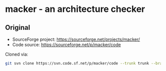 # macker - an architecture checker

## Original
* SourceForge project: https://sourceforge.net/projects/macker/
* Code source: https://sourceforge.net/p/macker/code

Cloned via:
```bash
git svn clone https://svn.code.sf.net/p/macker/code --trunk trunk --branches branches --tags tags --use-log-author macker
```
